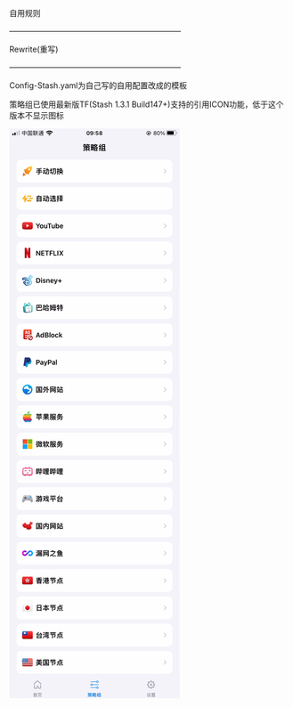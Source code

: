 自用规则

——————————————————————

Rewrite(重写)

——————————————————————

Config-Stash.yaml为自己写的自用配置改成的模板

策略组已使用最新版TF(Stash 1.3.1 Build147+)支持的引用ICON功能，低于这个版本不显示图标

![](https://raw.githubusercontent.com/Infatuation-Fei/explain/main/Picture/celve.PNG)
